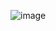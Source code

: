 ![image](https://github.com/nimikuma1/EMR-App/assets/166041511/2e373156-6751-49d9-b934-620586817f27)
